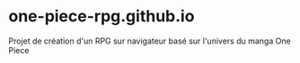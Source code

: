 # one-piece-rpg.github.io
Projet de création d'un RPG sur navigateur basé sur l'univers du manga One Piece
